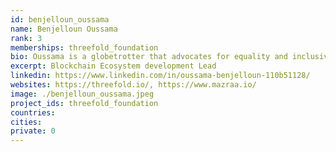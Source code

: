 ```yaml
---
id: benjelloun_oussama
name: Benjelloun Oussama
rank: 3
memberships: threefold_foundation
bio: Oussama is a globetrotter that advocates for equality and inclusive communities around the world. He is an early cryptocurrency activist who has lead teams at startups in Silicon Valley, China, and Singapore, with a mission to make the world a happier place one smile at a time.
excerpt: Blockchain Ecosystem development Lead
linkedin: https://www.linkedin.com/in/oussama-benjelloun-110b51128/
websites: https://threefold.io/, https://www.mazraa.io/
image: ./benjelloun_oussama.jpeg
project_ids: threefold_foundation
countries: 
cities: 
private: 0
---
```


